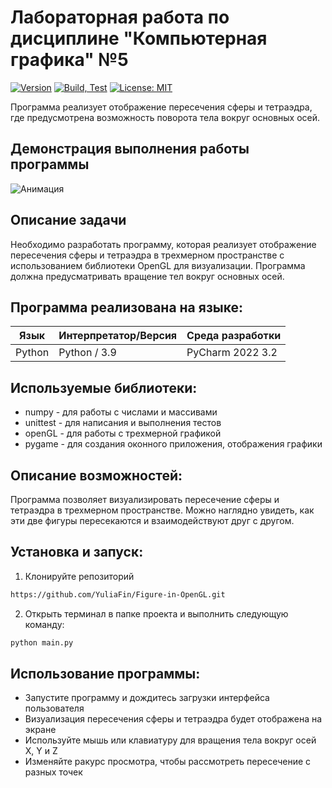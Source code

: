 # Лабораторная работа по дисциплине "Компьютерная графика" №5

[![Version](https://img.shields.io/badge/Version-1.0.0-blue.svg)](https://github.com/YuliaFin/Figure-in-OpenGL.git)
[![Build, Test](https://github.com/YuliaFin/Lab2_CG/actions/workflows/python-app.yml/badge.svg)](https://github.com/YuliaFin/Lab2_CG/actions/workflows/python-app.yml)
[![License: MIT ](https://img.shields.io/badge/License-MIT-violet.svg)](https://opensource.org/licenses/MIT)

Программа реализует отображение пересечения сферы и тетраэдра, где предусмотрена возможность поворота тела вокруг основных осей.

## Демонстрация выполнения работы программы 
![Анимация](https://github.com/YuliaFin/Figure-in-OpenGL/blob/main/gif/Демонстрация%20работы%20программы.gif)

## Описание задачи
Необходимо разработать программу, которая реализует отображение пересечения сферы и тетраэдра в трехмерном пространстве с использованием библиотеки OpenGL для визуализации. Программа должна предусматривать вращение тел вокруг основных осей.
## Программа реализована на языке:

| Язык | Интерпретатор/Версия | Среда разработки | 
| ------ | ------ | ------ |
| Python | Python / 3.9 | PyCharm 2022 3.2 |

## Используемые библиотеки:
* numpy - для работы с числами и массивами
* unittest - для написания и выполнения тестов
* openGL - для работы с трехмерной графикой
* pygame - для создания оконного приложения, отображения графики

## Описание возможностей:
Программа позволяет визуализировать пересечение сферы и тетраэдра в трехмерном пространстве. Можно наглядно увидеть, как эти две фигуры пересекаются и взаимодействуют друг с другом.

## Установка и запуск:
1. Клонируйте репозиторий
```sh
https://github.com/YuliaFin/Figure-in-OpenGL.git
```
2. Открыть терминал в папке проекта и выполнить следующую команду:
```sh
python main.py
```
## Использование программы:

* Запустите программу и дождитесь загрузки интерфейса пользователя
* Визуализация пересечения сферы и тетраэдра будет отображена на экране
* Используйте мышь или клавиатуру для вращения тела вокруг осей X, Y и Z
* Изменяйте ракурс просмотра, чтобы рассмотреть пересечение с разных точек


